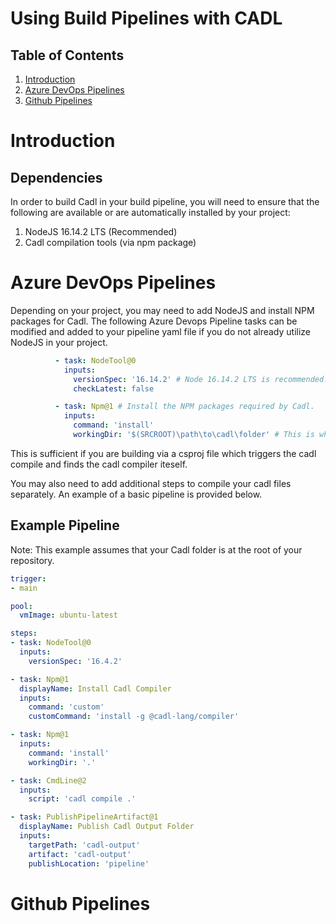 # Using Build Pipelines with CADL
## Table of Contents
1. [Introduction](#introduction)
1. [Azure DevOps Pipelines](#azure-devops-pipelines)
1. [Github Pipelines](#github-pipelines)

# Introduction

## Dependencies
In order to build Cadl in your build pipeline, you will need to ensure that the following are available or are automatically installed by your project:
1. NodeJS 16.14.2 LTS (Recommended)
2. Cadl compilation tools (via npm package)

# Azure DevOps Pipelines
Depending on your project, you may need to add NodeJS and install NPM packages for Cadl.
The following Azure Devops Pipeline tasks can be modified and added to your pipeline yaml file if you do not already utilize NodeJS in your project.

```yaml
          - task: NodeTool@0
            inputs:
              versionSpec: '16.14.2' # Node 16.14.2 LTS is recommended.
              checkLatest: false

          - task: Npm@1 # Install the NPM packages required by Cadl.
            inputs:
              command: 'install'
              workingDir: '$(SRCROOT)\path\to\cadl\folder' # This is where package.json lives for your CADL project
```

This is sufficient if you are building via a csproj file which triggers the cadl compile and finds the cadl compiler iteself.

You may also need to add additional steps to compile your cadl files separately. An example of a basic pipeline is provided below.

## Example Pipeline
Note: This example assumes that your Cadl folder is at the root of your repository.
```yaml
trigger:
- main

pool:
  vmImage: ubuntu-latest

steps:
- task: NodeTool@0
  inputs:
    versionSpec: '16.4.2'

- task: Npm@1
  displayName: Install Cadl Compiler
  inputs:
    command: 'custom'
    customCommand: 'install -g @cadl-lang/compiler'

- task: Npm@1
  inputs:
    command: 'install'
    workingDir: '.'

- task: CmdLine@2
  inputs:
    script: 'cadl compile .'

- task: PublishPipelineArtifact@1
  displayName: Publish Cadl Output Folder
  inputs:
    targetPath: 'cadl-output'
    artifact: 'cadl-output'
    publishLocation: 'pipeline'
```

# Github Pipelines
<TBD>
